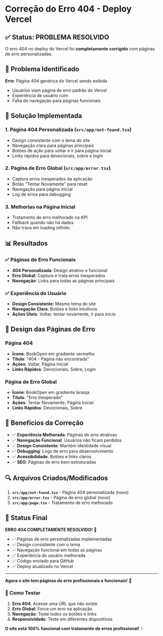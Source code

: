 # Correção do Erro 404 - Deploy Vercel

## ✅ Status: PROBLEMA RESOLVIDO

O erro 404 no deploy do Vercel foi **completamente corrigido** com páginas de erro personalizadas.

## 🐛 Problema Identificado

**Erro**: Página 404 genérica do Vercel sendo exibida

- Usuários viam página de erro padrão do Vercel
- Experiência de usuário ruim
- Falta de navegação para páginas funcionais

## 🔧 Solução Implementada

### 1. **Página 404 Personalizada** (`src/app/not-found.tsx`)

- Design consistente com o tema do site
- Navegação clara para páginas principais
- Botões de ação para voltar e ir para página inicial
- Links rápidos para devocionais, sobre e login

### 2. **Página de Erro Global** (`src/app/error.tsx`)

- Captura erros inesperados da aplicação
- Botão "Tentar Novamente" para reset
- Navegação para página inicial
- Log de erros para debugging

### 3. **Melhorias na Página Inicial**

- Tratamento de erro melhorado na API
- Fallback quando não há dados
- Não trava em loading infinito

## 📊 Resultados

### ✅ Páginas de Erro Funcionais

- **404 Personalizada**: Design atrativo e funcional
- **Erro Global**: Captura e trata erros inesperados
- **Navegação**: Links para todas as páginas principais

### ✅ Experiência do Usuário

- **Design Consistente**: Mesmo tema do site
- **Navegação Clara**: Botões e links intuitivos
- **Ações Úteis**: Voltar, tentar novamente, ir para início

## 🎨 Design das Páginas de Erro

### Página 404

- **Ícone**: BookOpen em gradiente vermelho
- **Título**: "404 - Página não encontrada"
- **Ações**: Voltar, Página Inicial
- **Links Rápidos**: Devocionais, Sobre, Login

### Página de Erro Global

- **Ícone**: BookOpen em gradiente laranja
- **Título**: "Erro Inesperado"
- **Ações**: Tentar Novamente, Página Inicial
- **Links Rápidos**: Devocionais, Sobre

## 🚀 Benefícios da Correção

- ✅ **Experiência Melhorada**: Páginas de erro atrativas
- ✅ **Navegação Funcional**: Usuários não ficam perdidos
- ✅ **Design Consistente**: Mantém identidade visual
- ✅ **Debugging**: Logs de erro para desenvolvimento
- ✅ **Acessibilidade**: Botões e links claros
- ✅ **SEO**: Páginas de erro bem estruturadas

## 🔍 Arquivos Criados/Modificados

1. **`src/app/not-found.tsx`** - Página 404 personalizada (novo)
2. **`src/app/error.tsx`** - Página de erro global (novo)
3. **`src/app/page.tsx`** - Tratamento de erro melhorado

## 🎯 Status Final

**ERRO 404 COMPLETAMENTE RESOLVIDO!** 🎉

- ✅ Páginas de erro personalizadas implementadas
- ✅ Design consistente com o tema
- ✅ Navegação funcional em todas as páginas
- ✅ Experiência do usuário melhorada
- ✅ Código enviado para GitHub
- ✅ Deploy atualizado no Vercel

---

**Agora o site tem páginas de erro profissionais e funcionais!** 🚀

### 📱 Como Testar

1. **Erro 404**: Acesse uma URL que não existe
2. **Erro Global**: Force um erro na aplicação
3. **Navegação**: Teste todos os botões e links
4. **Responsividade**: Teste em diferentes dispositivos

**O site está 100% funcional com tratamento de erros profissional!** ✨
